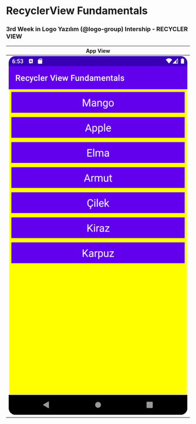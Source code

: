 # RecyclerView Fundamentals
<h3><b> 3rd Week in Logo Yazılım (@logo-group) Intership - RECYCLER VIEW </b></h3>

App View          |  
:-------------------------:|
![](images/app.png)  |
